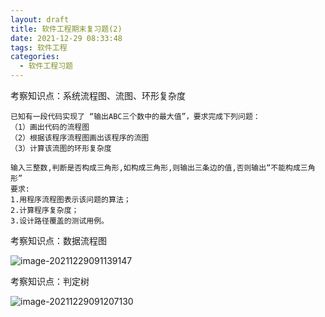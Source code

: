 ```yaml
---
layout: draft
title: 软件工程期末复习题(2)
date: 2021-12-29 08:33:48
tags: 软件工程
categories:
  - 软件工程习题
---
```




考察知识点：系统流程图、流图、环形复杂度

<!--more-->

```
已知有一段代码实现了 “输出ABC三个数中的最大值”，要求完成下列问题：
（1）画出代码的流程图
（2）根据该程序流程图画出该程序的流图
（3）计算该流图的环形复杂度
```





```
输入三整数,判断是否构成三角形,如构成三角形,则输出三条边的值,否则输出“不能构成三角形”
要求:
1.用程序流程图表示该问题的算法；
2.计算程序复杂度； 
3.设计路径覆盖的测试用例。
```



考察知识点：数据流程图

![image-20211229091139147](https://gitee.com/gujiakai/pic-go-typora02/raw/master/img/202112290911227.png)



考察知识点：判定树

![image-20211229091207130](https://gitee.com/gujiakai/pic-go-typora02/raw/master/img/202112290912207.png)
